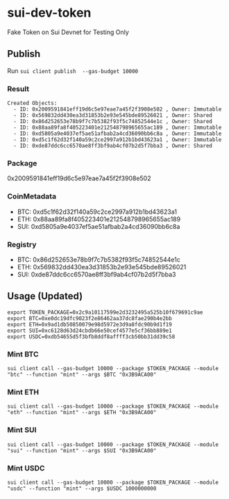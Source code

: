 # sui-dev-token

Fake Token on Sui Devnet for Testing Only

## Publish

Run
`sui client publish  --gas-budget 10000`

### Result

```
Created Objects:
  - ID: 0x2009591841eff19d6c5e97eae7a45f2f3908e502 , Owner: Immutable
  - ID: 0x569832dd430ea3d31853b2e93e545bde89526021 , Owner: Shared
  - ID: 0x86d252653e78b9f7c7b5382f93f5c74852544e1c , Owner: Shared
  - ID: 0x88aa89fa8f405223401e212548798965655ac189 , Owner: Immutable
  - ID: 0xd5805a9e4037ef5ae51afbab2a4cd36090bb6c8a , Owner: Immutable
  - ID: 0xd5c1f62d32f140a59c2ce2997a912b1bd43623a1 , Owner: Immutable
  - ID: 0xde87ddc6cc6570ae8ff3bf9ab4cf07b2d5f7bba3 , Owner: Shared
```

### Package
0x2009591841eff19d6c5e97eae7a45f2f3908e502

### CoinMetadata
* BTC: 0xd5c1f62d32f140a59c2ce2997a912b1bd43623a1
* ETH: 0x88aa89fa8f405223401e212548798965655ac189
* SUI: 0xd5805a9e4037ef5ae51afbab2a4cd36090bb6c8a


### Registry
* BTC: 0x86d252653e78b9f7c7b5382f93f5c74852544e1c
* ETH: 0x569832dd430ea3d31853b2e93e545bde89526021
* SUI: 0xde87ddc6cc6570ae8ff3bf9ab4cf07b2d5f7bba3


## Usage (Updated)

```
export TOKEN_PACKAGE=0x2c9a10117599e2d3232495a525b10f679691c9ae
export BTC=0xe0dc19dfc9023f2e86462aa37dc8fae290b4e2bb
export ETH=0x9ad1db50850079e98d5972e3d9a8fdc90b9d1f19
export SUI=0xc6128d63d24cbdb66e50cef4577e5cf36bb889e1
export USDC=0xdb54655d5f3bfb8ddf8affff3cb50bb31dd39c58
```

### Mint BTC
`sui client call --gas-budget 10000 --package $TOKEN_PACKAGE --module "btc" --function "mint" --args $BTC "0x3B9ACA00"`

### Mint ETH
`sui client call --gas-budget 10000 --package $TOKEN_PACKAGE --module "eth" --function "mint" --args $ETH "0x3B9ACA00"`

### Mint SUI
`sui client call --gas-budget 10000 --package $TOKEN_PACKAGE --module "sui" --function "mint" --args $SUI "0x3B9ACA00"`

### Mint USDC
`sui client call --gas-budget 10000 --package $TOKEN_PACKAGE --module "usdc" --function "mint" --args $USDC 1000000000`


